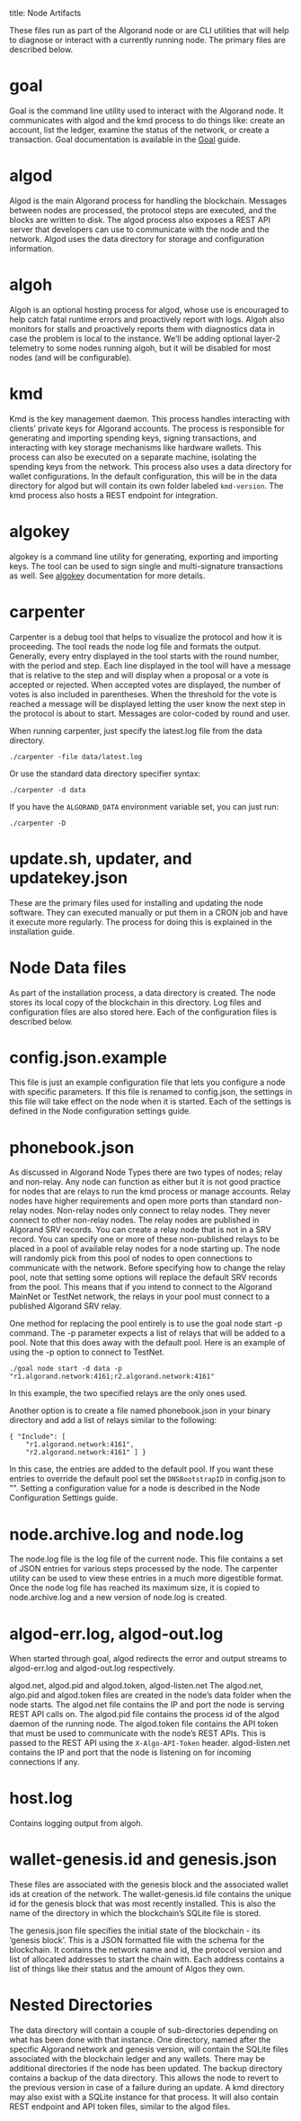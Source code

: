 title: Node Artifacts

These files run as part of the Algorand node or are CLI utilities that will help to diagnose or interact with a currently running node. The primary files are described below.

# goal
Goal is the command line utility used to interact with the Algorand node. It communicates with algod and the kmd process to do things like: create an account, list the ledger, examine the status of the network, or create a transaction. Goal documentation is available in the [Goal](/clis/goal/goal) guide.

# algod
Algod is the main Algorand process for handling the blockchain. Messages between nodes are processed, the protocol steps are executed, and the blocks are written to disk. The algod process also exposes a REST API server that developers can use to communicate with the node and the network. Algod uses the data directory for storage and configuration information.

# algoh
Algoh is an optional hosting process for algod, whose use is encouraged to help catch fatal runtime errors and proactively report with logs. Algoh also monitors for stalls and proactively reports them with diagnostics data in case the problem is local to the instance.  We’ll be adding optional layer-2 telemetry to some nodes running algoh, but it will be disabled for most nodes (and will be configurable).

# kmd
Kmd is the key management daemon. This process handles interacting with clients’ private keys for Algorand accounts. The process is responsible for generating and importing spending keys, signing transactions, and interacting with key storage mechanisms like hardware wallets. This process can also be executed on a separate machine, isolating the spending keys from the network. This process also uses a data directory for wallet configurations. In the default configuration, this will be in the data directory for algod but will contain its own folder labeled `kmd-version`. The kmd process also hosts a REST endpoint for integration.

# algokey
algokey is a command line utility for generating, exporting and importing keys. The tool can be used to sign single and multi-signature transactions as well. See [algokey](/clis/algokey/algokey) documentation for more details.

# carpenter
Carpenter is a debug tool that helps to visualize the protocol and how it is proceeding. The tool reads the node log file and formats the output. Generally, every entry displayed in the tool starts with the round number, with the period and step. Each line displayed in the tool will have a message that is relative to the step and will display when a proposal or a vote is accepted or rejected. When accepted votes are displayed, the number of votes is also included in parentheses. When the threshold for the vote is reached a message will be displayed letting the user know the next step in the protocol is about to start. Messages are color-coded by round and user.

When running carpenter, just specify the latest.log file from the data directory.

```
./carpenter -file data/latest.log
```

Or use the standard data directory specifier syntax:

```
./carpenter -d data
```

If you have the `ALGORAND_DATA` environment variable set, you can just run:

```
./carpenter -D
```

# update.sh, updater, and updatekey.json
These are the primary files used for installing and updating the node software. They can executed manually or put them in a CRON job and have it execute more regularly. The process for doing this is explained in the installation guide.

# Node Data files
As part of the installation process, a data directory is created. The node stores its local copy of the blockchain in this directory. Log files and configuration files are also stored here. Each of the configuration files is described below.

# config.json.example
This file is just an example configuration file that lets you configure a node with specific parameters. If this file is renamed to config.json, the settings in this file will take effect on the node when it is started. Each of the settings is defined in the Node configuration settings guide.

# phonebook.json
As discussed in Algorand Node Types there are two types of nodes; relay and non-relay. Any node can function as either but it is not good practice for nodes that are relays to run the kmd process or manage accounts. Relay nodes have higher requirements and open more ports than standard non-relay nodes. Non-relay nodes only connect to relay nodes. They never connect to other non-relay nodes. The relay nodes are published in Algorand SRV records. You can create a relay node that is not in a SRV record. You can specify one or more of these non-published relays to be placed in a pool of available relay nodes for a node starting up. The node will randomly pick from this pool of nodes to open connections to communicate with the network. Before specifying how to change the relay pool, note that setting some options will replace the default SRV records from the pool. This means that if you intend to connect to the Algorand MainNet or TestNet network, the relays in your pool must connect to a published Algorand SRV relay.

One method for replacing the pool entirely is to use the goal node start -p command. The -p parameter expects a list of relays that will be added to a pool. Note that this does away with the default pool. Here is an example of using the -p option to connect to TestNet.

```
./goal node start -d data -p "r1.algorand.network:4161;r2.algorand.network:4161"
```

In this example, the two specified relays are the only ones used.

Another option is to create a file named phonebook.json in your binary directory and add a list of relays similar to the following:

```
{ "Include": [
    "r1.algorand.network:4161",
    "r2.algorand.network:4161" ] }
```

In this case, the entries are added to the default pool. If you want these entries to override the default pool set the `DNSBootstrapID` in config.json to "". Setting a configuration value for a node is described in the Node Configuration Settings guide.

# node.archive.log and node.log
The node.log file is the log file of the current node. This file contains a set of JSON entries for various steps processed by the node. The carpenter utility can be used to view these entries in a much more digestible format. Once the node log file has reached its maximum size, it is copied to node.archive.log and a new version of node.log is created. 

# algod-err.log, algod-out.log
When started through goal, algod redirects the error and output streams to algod-err.log and algod-out.log respectively.

algod.net, algod.pid and algod.token, algod-listen.net
The algod.net, algo.pid and algod.token files are created in the node’s data folder when the node starts. The algod.net file contains the IP and port the node is serving REST API calls on. The algod.pid file contains the process id of the algod daemon of the running node. The algod.token file contains the API token that must be used to communicate with the node’s REST APIs. This is passed to the REST API using the `X-Algo-API-Token` header.  algod-listen.net contains the IP and port that the node is listening on for incoming connections if any.

# host.log
Contains logging output from algoh.

# wallet-genesis.id and genesis.json
These files are associated with the genesis block and the associated wallet ids at creation of the network. The wallet-genesis.id file contains the unique id for the genesis block that was most recently installed. This is also the name of the directory in which the blockchain’s SQLite file is stored.

The genesis.json file specifies the initial state of the blockchain - its ‘genesis block’. This is a JSON formatted file with the schema for the blockchain. It contains the network name and id, the protocol version and list of allocated addresses to start the chain with. Each address contains a list of things like their status and the amount of Algos they own.

# Nested Directories
The data directory will contain a couple of sub-directories depending on what has been done with that instance.  One directory, named after the specific Algorand network and genesis version, will contain the SQLite files associated with the blockchain ledger and any wallets. There may be additional directories if the node has been updated. The backup directory contains a backup of the data directory. This allows the node to revert to the previous version in case of a failure during an update. A kmd directory may also exist with a SQLite instance for that process. It will also contain REST endpoint and API token files, similar to the algod files.
